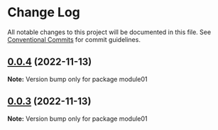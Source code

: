 # Change Log

All notable changes to this project will be documented in this file.
See [Conventional Commits](https://conventionalcommits.org) for commit guidelines.

## [0.0.4](https://github.com/sx13694658890/lerna-study/compare/v0.0.3...v0.0.4) (2022-11-13)

**Note:** Version bump only for package module01





## [0.0.3](https://github.com/sx13694658890/lerna-study/compare/v0.0.2...v0.0.3) (2022-11-13)

**Note:** Version bump only for package module01
